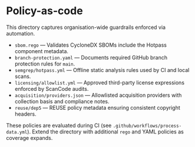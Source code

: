 # Policy-as-code

This directory captures organisation-wide guardrails enforced via automation.

- `sbom.rego` — Validates CycloneDX SBOMs include the Hotpass component metadata.
- `branch-protection.yaml` — Documents required GitHub branch protection rules for `main`.
- `semgrep/hotpass.yml` — Offline static analysis rules used by CI and local scans.
- `licensing/allowlist.yml` — Approved third-party license expressions enforced by ScanCode audits.
- `acquisition/providers.json` — Allowlisted acquisition providers with collection basis and compliance notes.
- `reuse/dep5` — REUSE policy metadata ensuring consistent copyright headers.

These policies are evaluated during CI (see `.github/workflows/process-data.yml`). Extend the directory with additional `rego` and YAML policies as coverage expands.
